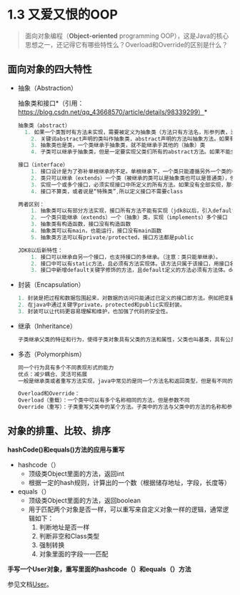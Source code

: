 # 1.3 又爱又恨的OOP

> 面向对象编程（**Object-oriented** programming  OOP），这是Java的核心思想之一，还记得它有哪些特性么？Overload和Override的区别是什么？

## **面向对象的四大特性**

- 抽象（Abstraction）

  抽象类和接口*（引用：https://blog.csdn.net/qq_43668570/article/details/98339299）*

  ```java
  抽象类（abstract）
  	1. 如果一个类暂时有方法未实现，需要被定义为抽象类（方法只有方法名，形参列表，没有方法体（未实现方法），则所在类被定义为抽象类）
      2. 关键词abstract声明的类叫作抽象类，abstract声明的⽅法叫抽象⽅法。如果有抽象方法，一定要声明定义抽象类。
      3. 抽象类也是类，一个类继承于抽象类，就不能继承于其他的（抽象）类
      4. 子类可以继承于抽象类，但是一定要实现父类们所有的abstract方法。如果不能全部实现，那么子类也必须被定义为抽象类。只有实现父类的所有抽象方法，才能变成完整类，才可以被new出来一个object。
  
  接口（interface）
      1. 接口设计是为了弥补单根继承的不足。单根继承下，一个类只能遵循另外一个类的标准。
      2. 类只可以继承（extends）一个类（被继承的类可以是抽象类也可以是普通类），但是可以实现（implements）多个接口。
      3. 实现一个或多个接口，必须实现接口中所定义的所有方法。如果没有全部实现，那么只能成为一个抽象类。
      4. 接口不算类，或者说是“特殊类”,所以定义接口不需要class
  
  两者区别：
      1. 抽象类可以有部分方法实现，接口所有方法不能有实现（jdk8以后，引入default和static方法，接口中可以有默认的实现方法）
      2. 一个类只能继承（extends）一个（抽象）类，实现（implements）多个接口
      3. 抽象类有构造函数，接口没有构造函数
      4. 抽象类可以有main，也能运行，接口没有main函数
      5. 抽象类方法可以有private/protected，接口方法都是public
  ```

  ```java
  JDK8以后新特性：
      1. 接口可以继承自另一个接口，也支持接口的多继承。（注意：类只能单继承）。
      2. 接口中可以有static⽅法，且必须有⽅法实现体。该⽅法只属于该接⼝，用接⼝名直接调⽤该⽅法。
      3. 接⼝中新增default关键字修饰的⽅法，且default定义的⽅法必须有⽅法体。default⽅法只能定义在接⼝中，可以在⼦类或⼦接⼝中被重写。
  ```

  

- 封装（Encapsulation）

  ```java
  1. 封装是把过程和数据包围起来，对数据的访问只能通过已定义的接⼝即⽅法。例如把变量都定义成private，然后用get和set函数来对外进行操作。
  2. 在java中通过关键字private，protected和public实现封装。
  3. 封装可以让代码更容易理解和维护，也加强了代码的安全性。
  ```

  

- 继承（Inheritance）

  ```java
  ⼦类继承⽗类的特征和⾏为，使得⼦类对象具有⽗类的⽅法和属性，⽗类也叫基类，具有公共的⽅法和属性
  ```

  

- 多态（Polymorphism）

  ```java
  同⼀个⾏为具有多个不同表现形式的能⼒
  优点：减少耦合、灵活可拓展
  ⼀般是继承类或者重写⽅法实现，java中常见的是同一个方法名和返回类型，但是有不同的形式参数。
  ```

  ```java
  Overload和Override：
  Overload（重载）：一个类中可以有多个名称相同的方法，但是参数不同
  Override（重写）：子类重写父类中的某个方法。子类中的方法与父类中的方法的名称和参数完全相同
  ```



## 对象的排重、比较、排序

**hashCode()和equals()方法的应用与重写**

- hashcode（）
  - 顶级类Object里面的方法，返回int
  - 根据一定的hash规则，计算出的一个数（根据储存地址，字段，长度等）
- equals（）
  - 顶级类Object里面的方法，返回boolean
  - 用于匹配两个对象是否一样，可以重写来自定义对象一样的逻辑，通常逻辑如下：
    1. 判断地址是否一样
    2. 判断非空和Class类型
    3. 强制转换
    4. 对象里面的字段一一匹配

**手写一个User对象，重写里面的hashcode（）和equals（）方法**

参见文档[User](../src/main/java/sample/User.java)。

